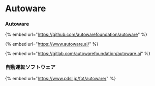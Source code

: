 # Autoware



### Autoware

{% embed url="https://github.com/autowarefoundation/autoware" %}

{% embed url="https://www.autoware.ai/" %}

{% embed url="https://gitlab.com/autowarefoundation/autoware.ai" %}



### 自動運転ソフトウェア

{% embed url="https://www.pdsl.jp/fot/autoware/" %}









